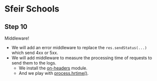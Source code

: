 # Sfeir Schools

## Step 10

Middleware!

- We will add an error middleware to replace the `res.sendStatus(...)` which send 4xx or 5xx.
- We will add middleware to measure the processing time of requests to send them to the logs.
  - We install the [on-headers](https://www.npmjs.com/package/on-headers) module.
  - And we play with [process.hrtime()](https://nodejs.org/api/process.html#process_process_hrtime_time).
